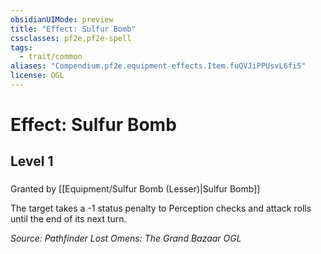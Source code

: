 ```yaml
---
obsidianUIMode: preview
title: "Effect: Sulfur Bomb"
cssclasses: pf2e,pf2e-spell
tags:
  - trait/common
aliases: "Compendium.pf2e.equipment-effects.Item.fuQVJiPPUsvL6fi5"
license: OGL
---
```

# Effect: Sulfur Bomb
## Level 1
### 






Granted by [[Equipment/Sulfur Bomb (Lesser)|Sulfur Bomb]]

The target takes a -1 status penalty to Perception checks and attack rolls until the end of its next turn.

*Source: Pathfinder Lost Omens: The Grand Bazaar*
*OGL*